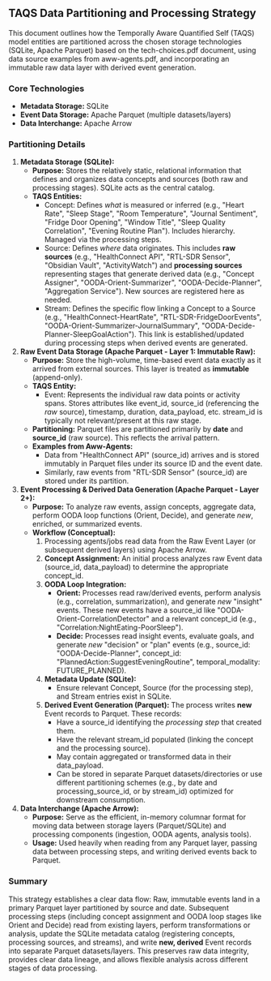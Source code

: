 ## **TAQS Data Partitioning and Processing Strategy**

This document outlines how the Temporally Aware Quantified Self (TAQS) model entities are partitioned across the chosen storage technologies (SQLite, Apache Parquet) based on the tech-choices.pdf document, using data source examples from aww-agents.pdf, and incorporating an immutable raw data layer with derived event generation.

### **Core Technologies**

* **Metadata Storage:** SQLite  
* **Event Data Storage:** Apache Parquet (multiple datasets/layers)  
* **Data Interchange:** Apache Arrow

### **Partitioning Details**

1. **Metadata Storage (SQLite):**  
   * **Purpose:** Stores the relatively static, relational information that defines and organizes data concepts and sources (both raw and processing stages). SQLite acts as the central catalog.  
   * **TAQS Entities:**  
     * Concept: Defines *what* is measured or inferred (e.g., "Heart Rate", "Sleep Stage", "Room Temperature", "Journal Sentiment", "Fridge Door Opening", "Window Title", "Sleep Quality Correlation", "Evening Routine Plan"). Includes hierarchy. Managed via the processing steps.  
     * Source: Defines *where* data originates. This includes **raw sources** (e.g., "HealthConnect API", "RTL-SDR Sensor", "Obsidian Vault", "ActivityWatch") and **processing sources** representing stages that generate derived data (e.g., "Concept Assigner", "OODA-Orient-Summarizer", "OODA-Decide-Planner", "Aggregation Service"). New sources are registered here as needed.  
     * Stream: Defines the specific flow linking a Concept to a Source (e.g., "HealthConnect-HeartRate", "RTL-SDR-FridgeDoorEvents", "OODA-Orient-Summarizer-JournalSummary", "OODA-Decide-Planner-SleepGoalAction"). This link is established/updated during processing steps when derived events are generated.  
2. **Raw Event Data Storage (Apache Parquet \- Layer 1: Immutable Raw):**  
   * **Purpose:** Store the high-volume, time-based event data exactly as it arrived from external sources. This layer is treated as **immutable** (append-only).  
   * **TAQS Entity:**  
     * Event: Represents the individual raw data points or activity spans. Stores attributes like event\_id, source\_id (referencing the *raw* source), timestamp, duration, data\_payload, etc. stream\_id is typically not relevant/present at this raw stage.  
   * **Partitioning:** Parquet files are partitioned primarily by **date** and **source\_id** (raw source). This reflects the arrival pattern.  
   * **Examples from Aww-Agents:**  
     * Data from "HealthConnect API" (source\_id) arrives and is stored immutably in Parquet files under its source ID and the event date.  
     * Similarly, raw events from "RTL-SDR Sensor" (source\_id) are stored under its partition.  
3. **Event Processing & Derived Data Generation (Apache Parquet \- Layer 2+):**  
   * **Purpose:** To analyze raw events, assign concepts, aggregate data, perform OODA loop functions (Orient, Decide), and generate *new*, enriched, or summarized events.  
   * **Workflow (Conceptual):**  
     1. Processing agents/jobs read data from the Raw Event Layer (or subsequent derived layers) using Apache Arrow.  
     2. **Concept Assignment:** An initial process analyzes raw Event data (source\_id, data\_payload) to determine the appropriate concept\_id.  
     3. **OODA Loop Integration:**  
        * **Orient:** Processes read raw/derived events, perform analysis (e.g., correlation, summarization), and generate *new* "insight" events. These new events have a source\_id like "OODA-Orient-CorrelationDetector" and a relevant concept\_id (e.g., "Correlation:NightEating-PoorSleep").  
        * **Decide:** Processes read insight events, evaluate goals, and generate *new* "decision" or "plan" events (e.g., source\_id: "OODA-Decide-Planner", concept\_id: "PlannedAction:SuggestEveningRoutine", temporal\_modality: FUTURE\_PLANNED).  
     4. **Metadata Update (SQLite):**  
        * Ensure relevant Concept, Source (for the processing step), and Stream entries exist in SQLite.  
     5. **Derived Event Generation (Parquet):** The process writes **new** Event records to Parquet. These records:  
        * Have a source\_id identifying the *processing step* that created them.  
        * Have the relevant stream\_id populated (linking the concept and the processing source).  
        * May contain aggregated or transformed data in their data\_payload.  
        * Can be stored in separate Parquet datasets/directories or use different partitioning schemes (e.g., by date and processing\_source\_id, or by stream\_id) optimized for downstream consumption.  
4. **Data Interchange (Apache Arrow):**  
   * **Purpose:** Serve as the efficient, in-memory columnar format for moving data between storage layers (Parquet/SQLite) and processing components (ingestion, OODA agents, analysis tools).  
   * **Usage:** Used heavily when reading from any Parquet layer, passing data between processing steps, and writing derived events back to Parquet.

### **Summary**

This strategy establishes a clear data flow: Raw, immutable events land in a primary Parquet layer partitioned by source and date. Subsequent processing steps (including concept assignment and OODA loop stages like Orient and Decide) read from existing layers, perform transformations or analysis, update the SQLite metadata catalog (registering concepts, processing sources, and streams), and write **new, derived** Event records into separate Parquet datasets/layers. This preserves raw data integrity, provides clear data lineage, and allows flexible analysis across different stages of data processing.